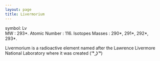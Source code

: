 ```yaml
---
layout: page
title: Livermorium
---
```



symbol: Lv   
MW : 293*. 
Atomic Number : 116. 
Isotopes Masses : 290*, 291*, 292*, 293*. 

Livermorium is a radioactive element named after the Lawrence Livermore National Laboratory where it was 
created ( ͡° ͜ʖ ͡°)

